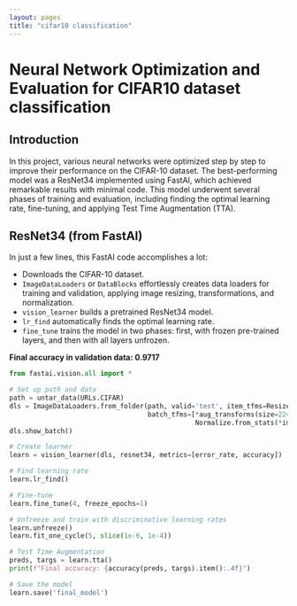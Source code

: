```yaml
---
layout: pages
title: "cifar10 classification"
---
```


# Neural Network Optimization and Evaluation for CIFAR10 dataset classification

## Introduction
In this project, various neural networks were optimized step by step to improve their performance on the CIFAR-10 dataset. The best-performing model was a ResNet34 implemented using FastAI, which achieved remarkable results with minimal code. This model underwent several phases of training and evaluation, including finding the optimal learning rate, fine-tuning, and applying Test Time Augmentation (TTA).

## ResNet34 (from FastAI)
In just a few lines, this FastAI code accomplishes a lot:
- Downloads the CIFAR-10 dataset.
- `ImageDataLoaders` or `DataBlocks` effortlessly creates data loaders for training and validation, applying image resizing, transformations, and normalization.
- `vision_learner` builds a pretrained ResNet34 model.
- `lr_find` automatically finds the optimal learning rate.
- `fine_tune` trains the model in two phases: first, with frozen pre-trained layers, and then with all layers unfrozen.

**Final accuracy in validation data: 0.9717**

```python
from fastai.vision.all import *

# Set up path and data
path = untar_data(URLs.CIFAR)
dls = ImageDataLoaders.from_folder(path, valid='test', item_tfms=Resize(224),
                                   batch_tfms=[*aug_transforms(size=224, min_scale=0.75),
                                               Normalize.from_stats(*imagenet_stats)])
dls.show_batch()

# Create learner
learn = vision_learner(dls, resnet34, metrics=[error_rate, accuracy])

# Find learning rate
learn.lr_find()

# Fine-tune
learn.fine_tune(4, freeze_epochs=1)

# Unfreeze and train with discriminative learning rates
learn.unfreeze()
learn.fit_one_cycle(5, slice(1e-6, 1e-4))

# Test Time Augmentation
preds, targs = learn.tta()
print(f"Final accuracy: {accuracy(preds, targs).item():.4f}")

# Save the model
learn.save('final_model')
```
